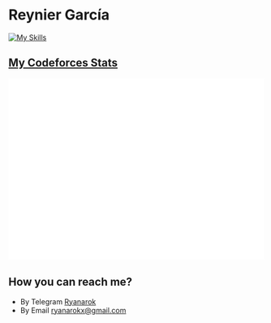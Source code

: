 # Reynier García

[![My Skills](https://skillicons.dev/icons?i=cpp,cs,dotnet,godot,java,lua,html,css,sqlite,py,unity,debian,discord)](https://skillicons.dev)

## [My Codeforces Stats](https://codeforces.com/profile/ryanarokx)

![](https://raw.githubusercontent.com/ryanarok/cf-stats/main/output/light_card.svg#gh-dark-mode-only)

## How you can reach me?
- By Telegram [Ryanarok](https://t.me/ryanarok)
- By Email ryanarokx@gmail.com

<!--
**ryanarok/ryanarok** is a ✨ _special_ ✨ repository because its `README.md` (this file) appears on your GitHub profile.

Here are some ideas to get you started:

- 🔭 I’m currently working on ...
- 🌱 I’m currently learning ...
- 👯 I’m looking to collaborate on ...
- 🤔 I’m looking for help with ...
- 💬 Ask me about ...
- ⚡ Fun fact: ...
-->
